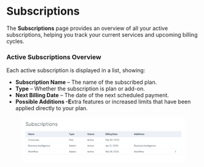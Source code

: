 # Subscriptions

The **Subscriptions** page provides an overview of all your active subscriptions, helping you track your current services and upcoming billing cycles.

### **Active Subscriptions Overview**

Each active subscription is displayed in a list, showing:

* **Subscription Name** – The name of the subscribed plan.
* **Type** – Whether the subscription is plan or add-on.
* **Next Billing Date** – The date of the next scheduled payment.
* **Possible Additions -E**xtra features or increased limits that have been applied directly to your plan.

<figure><img src="../.gitbook/assets/profile_subscriptions.png" alt=""><figcaption></figcaption></figure>

